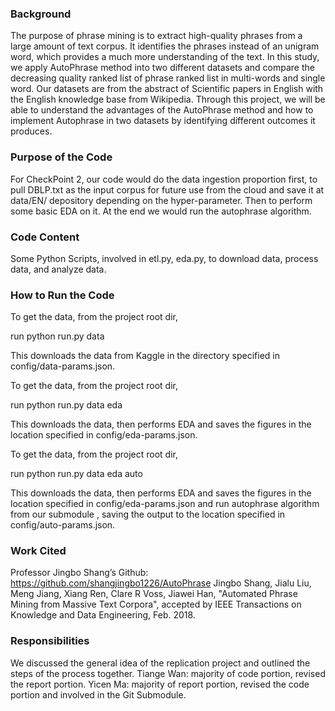 ### Background

The purpose of phrase mining is to extract high-quality phrases from a large amount of text corpus. It identifies the phrases instead of an unigram word, which provides a much more understanding of the text.  In this study, we apply AutoPhrase method into two different datasets and compare the decreasing quality ranked list of phrase ranked list in multi-words and single word. Our datasets are from the abstract of Scientific papers in English with the English knowledge base from Wikipedia. Through this project, we will be able to understand the advantages of the AutoPhrase method and how to implement Autophrase in two datasets by identifying different outcomes it produces. 

### Purpose of the Code

For CheckPoint 2, our code would do the data ingestion proportion first, to pull DBLP.txt as the input corpus for future use from the cloud and save it at data/EN/ depository depending on the hyper-parameter. Then to perform some basic EDA on it. At the end we would run the autophrase algorithm.

### Code Content
Some Python Scripts, involved in etl.py, eda.py, to download data, process data, and analyze data.


	
### How to Run the Code

To get the data, from the project root dir, 

run python run.py data

This downloads the data from Kaggle in the directory specified in config/data-params.json.

To get the data, from the project root dir, 

run python run.py data eda

This downloads the data, then performs EDA and saves the figures in the location specified in config/eda-params.json.

To get the data, from the project root dir, 

run python run.py data eda auto

This downloads the data, then performs EDA and saves the figures in the location specified in config/eda-params.json and run autophrase algorithm from our submodule , saving the output to the location specified in config/auto-params.json.




### Work Cited

Professor Jingbo Shang’s Github: https://github.com/shangjingbo1226/AutoPhrase
Jingbo Shang, Jialu Liu, Meng Jiang, Xiang Ren, Clare R Voss, Jiawei Han, "Automated Phrase Mining from Massive Text Corpora", accepted by IEEE Transactions on Knowledge and Data Engineering, Feb. 2018.

### Responsibilities
We discussed the general idea of the replication project and outlined the steps of the process together.
Tiange Wan: majority of code portion, revised the report portion.
Yicen Ma: majority of report portion, revised the code portion and involved in the Git Submodule.





